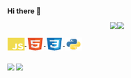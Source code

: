 ### Hi there 👋

<div align="center">
  <a href="https://github.com/gustavo-freita">
  <img height="180em" src="https://github-readme-stats.vercel.app/api?username=gustavo-freitas&show_icons=true&theme=dracula&include_all_commits=true&count_private=true"/><img height="180em" src="https://github-readme-stats.vercel.app/api/top-langs/?username=gustavo-freitas&layout=compact&langs_count=7&theme=dracula"/>
</div>

 <div style="display: inline_block"><br>
  <img align="center" alt="gustavo-Js" height="30" width="40" src="https://raw.githubusercontent.com/devicons/devicon/master/icons/javascript/javascript-plain.svg">
  <img align="center" alt="gustavo-HTML" height="30" width="40" src="https://raw.githubusercontent.com/devicons/devicon/master/icons/html5/html5-original.svg">
  <img align="center" alt="gustavo-CSS" height="30" width="40" src="https://raw.githubusercontent.com/devicons/devicon/master/icons/css3/css3-original.svg">
  <img align="center" alt="gustavo-Python" height="30" width="40" src="https://raw.githubusercontent.com/devicons/devicon/master/icons/python/python-original.svg">
</div>

  
  ##
  
  <div>
    <a href = "gustavos.freitas@uni9.edu.br"><img src="https://img.shields.io/badge/-Gmail-%23333?style=for-the-badge&logo=gmail&logoColor=white" target="_blank"></a>
    <a href="https://www.linkedin.com/in/gustavo-freitas-a85713120/" target="_blank"><img src="https://img.shields.io/badge/-LinkedIn-%230077B5?style=for-the-badge&logo=linkedin&logoColor=white" target="_blank"></a>  
</div>
